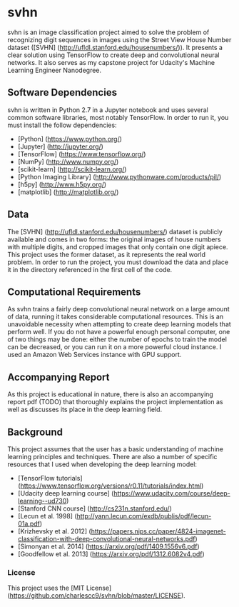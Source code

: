 # svhn
svhn is an image classification project aimed to solve the problem of recognizing digit sequences in images using the Street View House Number dataset ([SVHN] (http://ufldl.stanford.edu/housenumbers/)). It presents a clear solution using TensorFlow to create deep and convolutional neural networks. It also serves as my capstone project for Udacity's Machine Learning Engineer Nanodegree.

## Software Dependencies
svhn is written in Python 2.7 in a Jupyter notebook and uses several common software libraries, most notably TensorFlow. In order to run it, you  must install the follow dependencies:
* [Python] (https://www.python.org/)
* [Jupyter] (http://jupyter.org/)
* [TensorFlow] (https://www.tensorflow.org/)
* [NumPy] (http://www.numpy.org/)
* [scikit-learn] (http://scikit-learn.org/)
* [Python Imaging Library] (http://www.pythonware.com/products/pil/)
* [h5py] (http://www.h5py.org/)
* [matplotlib] (http://matplotlib.org/)

## Data
The [SVHN] (http://ufldl.stanford.edu/housenumbers/) dataset is publicly available and comes in two forms: the original images of house numbers with multiple digits, and cropped images that only contain one digit apiece. This project uses the former dataset, as it represents the real world problem. In order to run the project, you must download the data and place it in the directory referenced in the first cell of the code.

## Computational Requirements
As svhn trains a fairly deep convolutional neural network on a large amount of data, running it takes considerable computational resources. This is an unavoidable necessity when attempting to create deep learning models that perform well. If you do not have a powerful enough personal computer, one of two things may be done: either the number of epochs to train the model can be decreased, or you can run it on a more powerful cloud instance. I used an Amazon Web Services instance with GPU support.

## Accompanying Report
As this project is educational in nature, there is also an accompanying report pdf (TODO) that thoroughly explains the project implementation as well as discusses its place in the deep learning field.

## Background
This project assumes that the user has a basic understanding of machine learning principles and techniques. There are also a number of specific resources that I used when developing the deep learning model:
* [TensorFlow tutorials] (https://www.tensorflow.org/versions/r0.11/tutorials/index.html)
* [Udacity deep learning course] (https://www.udacity.com/course/deep-learning--ud730)
* [Stanford CNN course] (http://cs231n.stanford.edu/)
* [Lecun et al. 1998] (http://yann.lecun.com/exdb/publis/pdf/lecun-01a.pdf)
* [Krizhevsky et al. 2012] (https://papers.nips.cc/paper/4824-imagenet-classification-with-deep-convolutional-neural-networks.pdf)
* [Simonyan et al. 2014] (https://arxiv.org/pdf/1409.1556v6.pdf)
* [Goodfellow et al. 2013] (https://arxiv.org/pdf/1312.6082v4.pdf)

### License
This project uses the [MIT License] (https://github.com/charlescc9/svhn/blob/master/LICENSE).
